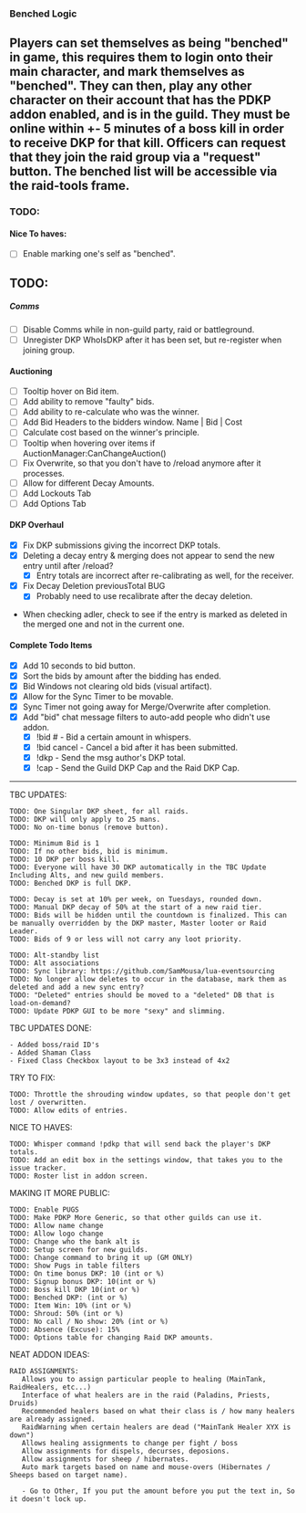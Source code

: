 ### Benched Logic
Players can set themselves as being "benched" in game, this requires them to login onto their main character, and mark themselves as "benched".
They can then, play any other character on their account that has the PDKP addon enabled, and is in the guild. They must be online within +- 5 minutes of a boss kill in order to receive DKP for that kill.
Officers can request that they join the raid group via a "request" button. The benched list will be accessible via the raid-tools frame.
---
### TODO:

#### Nice To haves:
- [ ] Enable marking one's self as "benched".

## TODO:

##### Comms
- [ ] Disable Comms while in non-guild party, raid or battleground.
- [ ] Unregister DKP WhoIsDKP after it has been set, but re-register when joining group.

#### Auctioning
- [ ] Tooltip hover on Bid item.
- [ ] Add ability to remove "faulty" bids.
- [ ] Add ability to re-calculate who was the winner.
- [ ] Add Bid Headers to the bidders window. Name | Bid | Cost
- [ ] Calculate cost based on the winner's principle.
- [ ] Tooltip when hovering over items if AuctionManager:CanChangeAuction()
- [ ] Fix Overwrite, so that you don't have to /reload anymore after it processes.
- [ ] Allow for different Decay Amounts.
- [ ] Add Lockouts Tab
- [ ] Add Options Tab

#### DKP Overhaul
- [x] Fix DKP submissions giving the incorrect DKP totals.
- [x] Deleting a decay entry & merging does not appear to send the new entry until after /reload?
  - [x] Entry totals are incorrect after re-calibrating as well, for the receiver.
- [x] Fix Decay Deletion previousTotal BUG
  - [x] Probably need to use recalibrate after the decay deletion.
  
- When checking adler, check to see if the entry is marked as deleted in the merged one and not in the current one.

#### Complete Todo Items
- [x] Add 10 seconds to bid button.
- [x] Sort the bids by amount after the bidding has ended.
- [x] Bid Windows not clearing old bids (visual artifact).
- [x] Allow for the Sync Timer to be movable.
- [x] Sync Timer not going away for Merge/Overwrite after completion.
- [x] Add "bid" chat message filters to auto-add people who didn't use addon.
  - [x] !bid # - Bid a certain amount in whispers.
  - [x] !bid cancel - Cancel a bid after it has been submitted.
  - [x] !dkp - Send the msg author's DKP total.
  - [x] !cap - Send the Guild DKP Cap and the Raid DKP Cap.
---



TBC UPDATES:
    
    TODO: One Singular DKP sheet, for all raids.
    TODO: DKP will only apply to 25 mans.
    TODO: No on-time bonus (remove button).
    
    TODO: Minimum Bid is 1
    TODO: If no other bids, bid is minimum.
    TODO: 10 DKP per boss kill.
    TODO: Everyone will have 30 DKP automatically in the TBC Update Including Alts, and new guild members.
    TODO: Benched DKP is full DKP.

    TODO: Decay is set at 10% per week, on Tuesdays, rounded down.
    TODO: Manual DKP decay of 50% at the start of a new raid tier.
    TODO: Bids will be hidden until the countdown is finalized. This can be manually overridden by the DKP master, Master looter or Raid Leader.
    TODO: Bids of 9 or less will not carry any loot priority.

    TODO: Alt-standby list
    TODO: Alt associations
    TODO: Sync library: https://github.com/SamMousa/lua-eventsourcing
    TODO: No longer allow deletes to occur in the database, mark them as deleted and add a new sync entry?
    TODO: "Deleted" entries should be moved to a "deleted" DB that is load-on-demand?
    TODO: Update PDKP GUI to be more "sexy" and slimming.


TBC UPDATES DONE:
    
    - Added boss/raid ID's
    - Added Shaman Class
    - Fixed Class Checkbox layout to be 3x3 instead of 4x2


TRY TO FIX:
    
    TODO: Throttle the shrouding window updates, so that people don't get lost / overwritten.
    TODO: Allow edits of entries.

NICE TO HAVES:
    
    TODO: Whisper command !pdkp that will send back the player's DKP totals.
    TODO: Add an edit box in the settings window, that takes you to the issue tracker.
    TODO: Roster list in addon screen.

MAKING IT MORE PUBLIC:
    
    TODO: Enable PUGS
    TODO: Make PDKP More Generic, so that other guilds can use it.
    TODO: Allow name change
    TODO: Allow logo change
    TODO: Change who the bank alt is
    TODO: Setup screen for new guilds.
    TODO: Change command to bring it up (GM ONLY)
    TODO: Show Pugs in table filters
    TODO: On time bonus DKP: 10 (int or %)
    TODO: Signup bonus DKP: 10(int or %)
    TODO: Boss kill DKP 10(int or %)
    TODO: Benched DKP: (int or %)
    TODO: Item Win: 10% (int or %)
    TODO: Shroud: 50% (int or %)
    TODO: No call / No show: 20% (int or %)
    TODO: Absence (Excuse): 15%
    TODO: Options table for changing Raid DKP amounts.

NEAT ADDON IDEAS:
    
    RAID ASSIGNMENTS:
       Allows you to assign particular people to healing (MainTank, RaidHealers, etc...)
       Interface of what healers are in the raid (Paladins, Priests, Druids)
       Recommended healers based on what their class is / how many healers are already assigned.
       RaidWarning when certain healers are dead ("MainTank Healer XYX is down")
       Allows healing assignments to change per fight / boss
       Allow assignments for dispels, decurses, deposions.
       Allow assignments for sheep / hibernates.
       Auto mark targets based on name and mouse-overs (Hibernates / Sheeps based on target name).

       - Go to Other, If you put the amount before you put the text in, So it doesn't lock up.
